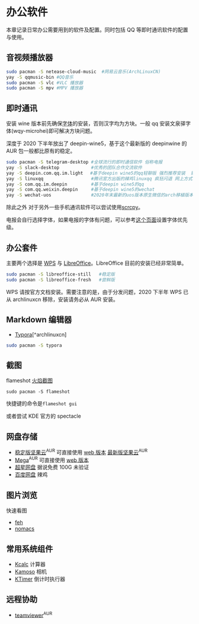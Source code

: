 # 办公软件

本章记录日常办公需要用到的软件及配置。同时包括 QQ 等即时通讯软件的配置与使用。

## 音视频播放器

```bash
sudo pacman -S netease-cloud-music  #网易云音乐(ArchLinuxCN)
yay -S qqmusic-bin #QQ音乐
sudo pacman -S vlc #VLC 播放器
sudo pacman -S mpv #MPV 播放器
```

## 即时通讯

安装 wine 版本前先确保[字体](https://wiki.archlinux.org/index.php/Localization/Chinese#Fonts)的安装，否则汉字均为方块。一般 qq 安装文泉驿字体(wqy-microhei)即可解决方块问题。

深度于 2020 下半年放出了 deepin-wine5，基于这个最新版的 deepinwine 的 AUR 包一般都比原有的稳定。

```bash
sudo pacman -S telegram-desktop #全球流行的即时通信软件 俗称电报
yay -S slack-desktop            #优秀的团队合作交流软件
yay -S deepin.com.qq.im.light　 #基于deepin wine5的qq轻聊版 强烈推荐安装  需要字体
yay -S linuxqq                  #腾讯官方出版的辣鸡linuxqq 疯狂闪退 网上方式均无效 不建议安装
yay -S com.qq.im.deepin         #基于deepin wine5的qq
yay -S com.qq.weixin.deepin     #基于deepin wine5的wechat
yay -S wechat-uos               #2020年末最新的uos版本原生微信的arch移植版本
```

除此之外 对于另外一些手机通讯软件可以尝试使用[scrcpy](https://aur.archlinux.org/packages/scrcpy/)。

电报会自行选择字体，如果电报的字体有问题，可以参考[这个页面](<https://wiki.archlinux.org/index.php/Localization_(%E7%AE%80%E4%BD%93%E4%B8%AD%E6%96%87)/Simplified_Chinese_(%E7%AE%80%E4%BD%93%E4%B8%AD%E6%96%87)#%E4%BF%AE%E6%AD%A3%E7%AE%80%E4%BD%93%E4%B8%AD%E6%96%87%E6%98%BE%E7%A4%BA%E4%B8%BA%E5%BC%82%E4%BD%93%EF%BC%88%E6%97%A5%E6%96%87%EF%BC%89%E5%AD%97%E5%BD%A2>)设置字体优先级。

## 办公套件

主要两个选择是 [WPS](<https://wiki.archlinux.org/index.php/WPS_Office_(%E7%AE%80%E4%BD%93%E4%B8%AD%E6%96%87)>) 与 [LibreOffice](https://wiki.archlinux.org/index.php/LibreOffice)。LibreOffice 目前的安装已经非常简单。

```bash
sudo pacman -S libreoffice-still   #稳定版
sudo pacman -S libreoffice-fresh   #尝鲜版
```

WPS 请按官方文档安装。需要注意的是，由于分发问题，2020 下半年 WPS 已从 archlinuxcn 移除，安装请务必从 AUR 安装。

## Markdown 编辑器

- [Typora](https://typora.io/)[^archlinuxcn]

```bash
sudo pacman -S typora
```

## 截图

flameshot
[火焰截图](https://www.bilibili.com/video/BV1LK4y1s7wX/)

```
sudo pacman -S flameshot
```

快捷键的命令是`flameshot gui`

或者尝试 KDE 官方的 spectacle

## 网盘存储

- [稳定版坚果云](https://aur.archlinux.org/packages/nutstore/)<sup>AUR</sup> 可直接使用 [web 版本](https://www.jianguoyun.com/d/home#/) [最新版坚果云](https://aur.archlinux.org/packages/nutstore-experimental/)<sup>AUR</sup>
- [Mega](https://aur.archlinux.org/packages/megasync/)<sup>AUR</sup> 可直接使用 [web 版本](https://mega.nz/fm/dashboard)
- [超星网盘](http://i.mooc.chaoxing.com/space/index?t=1600061701200) 据说免费 100G 未验证
- [百度网盘](https://aur.archlinux.org/packages/baidunetdisk-bin/) 辣鸡

## 图片浏览

快速看图

- [feh](https://www.archlinux.org/packages/extra/x86_64/feh/)
- [nomacs](https://www.archlinux.org/packages/community/x86_64/nomacs/)

## 常用系统组件

- [Kcalc](https://archlinux.org/packages/extra/x86_64/kcalc/) 计算器
- [Kamoso](https://archlinux.org/packages/extra/x86_64/kamoso/) 相机
- [KTimer](https://archlinux.org/packages/extra/x86_64/ktimer/) 倒计时执行器

## 远程协助

- [teamviewer](https://aur.archlinux.org/packages/teamviewer/)<sup>AUR</sup>
